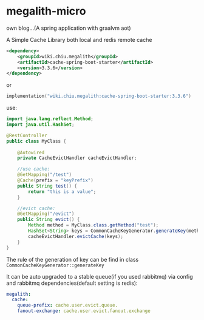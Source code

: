 # megalith-micro

own blog...(A spring application with graalvm aot)

A Simple Cache Library both local and redis remote cache

```xml
<dependency>
    <groupId>wiki.chiu.megalith</groupId>
    <artifactId>cache-spring-boot-starter</artifactId>
    <version>3.3.6</version>
</dependency>
```

or

```kotlin
implementation("wiki.chiu.megalith:cache-spring-boot-starter:3.3.6")
```

use:

```java
import java.lang.reflect.Method;
import java.util.HashSet;

@RestController
public class MyClass {
    
    @Autowired
    private CacheEvictHandler cacheEvictHandler;

    //use cache:
    @GetMapping("/test")
    @Cache(prefix = "keyPrefix")
    public String test() {
        return "this is a value";
    }

    //evict cache:
    @GetMapping("/evict")
    public String evict() {
        Method method = MyClass.class.getMethod("test");
        HashSet<String> keys = CommonCacheKeyGenerator.generateKey(method);
        cacheEvictHandler.evictCache(keys);
    }
}

```

The rule of the generation of key can be find in class `CommonCacheKeyGenerator::generateKey`

It can be auto upgraded to a stable queue(if you used rabbitmq) via config and rabbitmq dependencies(default setting is redis):

```yml
megalith:
  cache:
    queue-prefix: cache.user.evict.queue.
    fanout-exchange: cache.user.evict.fanout.exchange
```


